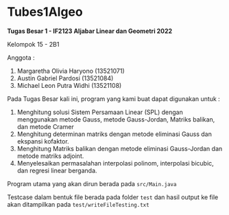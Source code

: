 # Tubes1Algeo

**Tugas Besar 1 - IF2123 Aljabar Linear dan Geometri 2022**

Kelompok 15 - 2B1

Anggota :
1. Margaretha Olivia Haryono (13521071)
2. Austin Gabriel Pardosi (13521084)
3. Michael Leon Putra Widhi (13521108)

Pada Tugas Besar kali ini, program yang kami buat dapat digunakan untuk :
1. Menghitung solusi Sistem Persamaan Linear (SPL) dengan menggunakan metode Gauss, metode Gauss-Jordan, Matriks balikan, dan metode Cramer
2. Menghitung determinan matriks dengan metode eliminasi Gauss dan ekspansi kofaktor.
3. Menghitung Matriks balikan dengan metode eliminasi Gauss-Jordan dan metode matriks adjoint.
4. Menyelesaikan permasalahan interpolasi polinom, interpolasi bicubic, dan regresi linear berganda.

Program utama yang akan dirun berada pada ```src/Main.java ```

Testcase dalam bentuk file berada pada folder ```test``` dan hasil output ke file akan ditampilkan pada ```test/writeFileTesting.txt```
